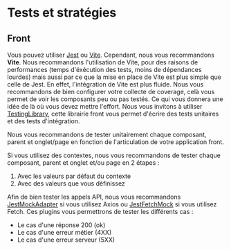 # Tests et stratégies

## Front

Vous pouvez utiliser [Jest](https://jestjs.io/) ou [Vite](https://vite.dev/). Cependant, nous vous recommandons
**Vite**. Nous recommandons l'utilisation de Vite, pour des raisons de performances (temps d'éxécution des tests, moins
de dépendances lourdes) mais aussi par ce que la mise en place de Vite est plus simple que celle de Jest. En effet,
l'intégration de Vite est plus fluide. Nous vous recommandons de bien configurer votre collecte de coverage, celà vous
permet de voir les composants peu ou pas testés. Ce qui vous donnera une idée de là où vous devez mettre l'effort. Nous
vous invitons à utiliser [TestingLibrary](https://testing-library.com/), cette librairie front vous permet d'écrire des
tests unitaires et des tests d'intégration.

Nous vous recommandons de tester unitairement chaque composant, parent et onglet/page en fonction de l'articulation de
votre application front.

Si vous utilisez des contextes, nous vous recommandons de tester chaque composant, parent et onglet et/ou page en 2
étapes :

1. Avec les valeurs par défaut du contexte
2. Avec des valeurs que vous définissez

Afin de bien tester les appels API, nous vous recommandons
[JestMockAdapter](https://www.npmjs.com/package/jest-mock-axios) si vous utilisez Axios ou
[JestFetchMock](https://www.npmjs.com/package/jest-fetch-mock) si vous utilisez Fetch. Ces plugins vous permettrons de
tester les différents cas :

- Le cas d'une réponse 200 (ok)
- Le cas d'une erreur métier (4XX)
- Le cas d'une erreur serveur (5XX)
